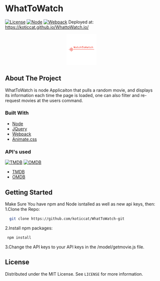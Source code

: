 # WhatToWatch 
[![License](https://img.shields.io/github/license/koticcat/WhatToWatch.svg?style=flat-square)]()
[![Node](https://img.shields.io/badge/Node-10.15.2-yellow.svg)]()
[![Webpack](https://img.shields.io/badge/Webpack-4.30.0-red.svg)]()
Deployed at:
https://koticcat.github.io/WhattoWatch.io/
<br />
<p align="center">
  <a href="https://github.com/othneildrew/Best-README-Template">
    <img src="src/img/logo_transparent.png" alt="Logo" width="20%" height="20%">
  </a>
</p>


## About The Project
WhatToWatch is  node Applicaiton that pulls a random movie, and displays its information each time the page is loaded, one can also filter and re-request movies at the users command.

### Built With
  * [Node](https://nodejs.org/en/)
  * [JQuery](https://jquery.com)
  * [Webpack](https://webpack.js.org/)
  * [Animate.css](https://daneden.github.io/animate.css/)
  

### API's used
[![TMDB](https://img.shields.io/badge/TMDB-v2%20-yellowgreen.svg)]()
[![OMDB](https://img.shields.io/badge/OMDB-v1-yellow.svg)]()
  * [TMDB](https://developers.themoviedb.org)
  * [OMDB](http://omdbapi.com)
  
## Getting Started
Make Sure You have npm and Node isntalled as well as new api keys, then:
1.Clone the Repo:
```sh
  git clone https://github.com/koticcat/WhatToWatch-git
```
2.Install npm packages:
 ```sh
  npm install
``` 
3.Change the API keys to your API keys in the /model/getmovie.js file.

## License

Distributed under the MIT License. See `LICENSE` for more information.



